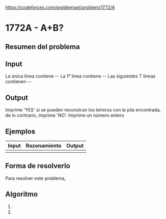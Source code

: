 https://codeforces.com/problemset/problem/1772/A

# 1772A - A+B?

## Resumen del problema

## Input
La única línea contiene --
La 1° línea contiene --
Las siguientes T líneas contienen --

## Output
Imprime 'YES' si se pueden reconstruir los letreros con la pila encontrada, de lo contrario, imprime 'NO'.
Imprime un número entero

## Ejemplos
| Input             | Razonamiento  | Output    |
| ----------------- | :------------ | --------- |
|                   |               |           |

## Forma de resolverlo
Para resolver este problema, 

## Algoritmo
1)
2)